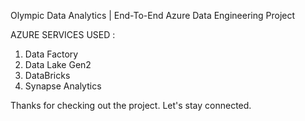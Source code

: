 Olympic Data Analytics | End-To-End Azure Data Engineering Project


AZURE SERVICES USED :

1.  Data Factory
2.  Data Lake Gen2
3.  DataBricks
4.  Synapse Analytics

Thanks for checking out the project. Let's stay connected.
